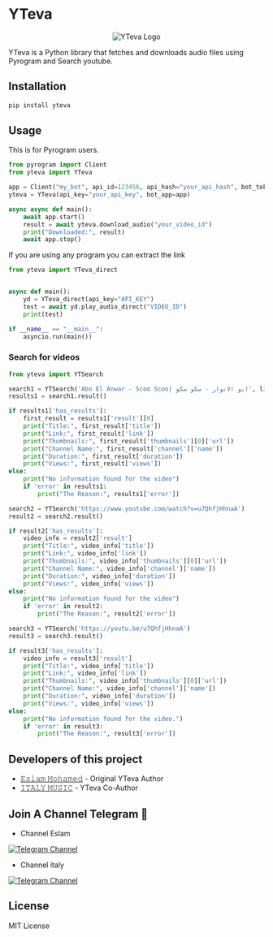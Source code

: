 # YTeva

<p align="center">
  <img src="https://raw.githubusercontent.com/ItalyMusic/ytevalogo/main/ytevalogo.png" alt="YTeva Logo">
</p>

YTeva is a Python library that fetches and downloads audio files using Pyrogram and Search youtube.

## Installation

```bash
pip install yteva
```

## Usage
This is for Pyrogram users.

```python
from pyrogram import Client
from yteva import YTeva

app = Client("my_bot", api_id=123456, api_hash="your_api_hash", bot_token="your_bot_token")
yteva = YTeva(api_key="your_api_key", bot_app=app)

async async def main():
    await app.start()
    result = await yteva.download_audio("your_video_id")
    print("Downloaded:", result)
    await app.stop()
```
If you are using any program you can extract the link
```python
from yteva import YTeva_direct


async def main():
    yd = YTeva_direct(api_key="API_KEY")
    test = await yd.play_audio_direct("VIDEO_ID") 
    print(test)

if __name__ == "__main__":
    asyncio.run(main())  
```

### Search for videos 

```python
from yteva import YTSearch

search1 = YTSearch('Abo El Anwar - Scoo Scoo| ابو الانوار - سكو سكو', limit=1)
results1 = search1.result()

if results1['has_results']:
    first_result = results1['result'][0]
    print("Title:", first_result['title'])
    print("Link:", first_result['link'])
    print("Thumbnails:", first_result['thumbnails'][0]['url'])
    print("Channel Name:", first_result['channel']['name'])
    print("Duration:", first_result['duration'])
    print("Views:", first_result['views'])
else:
    print("No information found for the video")
    if 'error' in results1:
        print("The Reason:", results1['error'])

search2 = YTSearch('https://www.youtube.com/watch?v=u7QhfjHhnaA')
result2 = search2.result()

if result2['has_results']:
    video_info = result2['result']
    print("Title:", video_info['title'])
    print("Link:", video_info['link'])
    print("Thumbnails:", video_info['thumbnails'][0]['url'])
    print("Channel Name:", video_info['channel']['name'])
    print("Duration:", video_info['duration'])
    print("Views:", video_info['views'])
else:
    print("No information found for the video")
    if 'error' in result2:
        print("The Reason:", result2['error'])

search3 = YTSearch('https://youtu.be/u7QhfjHhnaA')
result3 = search3.result()

if result3['has_results']:
    video_info = result3['result']
    print("Title:", video_info['title'])
    print("Link:", video_info['link'])
    print("Thumbnails:", video_info['thumbnails'][0]['url'])
    print("Channel Name:", video_info['channel']['name'])
    print("Duration:", video_info['duration'])
    print("Views:", video_info['views'])
else:
    print("No information found for the video.")
    if 'error' in result3:
        print("The Reason:", result3['error'])
```




## Developers of this project

- [𝙴𝚜𝚕𝚊𝚖 𝙼𝚘𝚑𝚊𝚖𝚎𝚍](https://github.com/source-eva) - Original YTeva Author 
- [𝙸𝚃𝙰𝙻𝚈 𝙼𝚄𝚂𝙸𝙲](https://github.com/ItalyMusic) - YTeva Co-Author

## Join A Channel Telegram 🔻

- Channel Eslam

[![Telegram Channel](https://img.shields.io/badge/Telegram%20Channel-Join%20Now-blue?style=for-the-badge&logo=telegram&logoColor=white)](https://t.me/yteva_lib)  

- Channel italy 

[![Telegram Channel](https://img.shields.io/badge/Telegram%20Channel-Join%20Now-blue?style=for-the-badge&logo=telegram&logoColor=white)](https://t.me/italy_5)  


## License

MIT License
